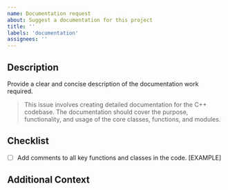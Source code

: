 ```yaml
---
name: Documentation request
about: Suggest a documentation for this project
title: ''
labels: 'documentation'
assignees: ''
---
```


## Description

Provide a clear and concise description of the documentation work required.
  > This issue involves creating detailed documentation for the C++ codebase. The documentation should cover the purpose, functionality, and usage of the core classes, functions, and modules.

## Checklist

- [ ] Add comments to all key functions and classes in the code. [EXAMPLE]

## Additional Context
